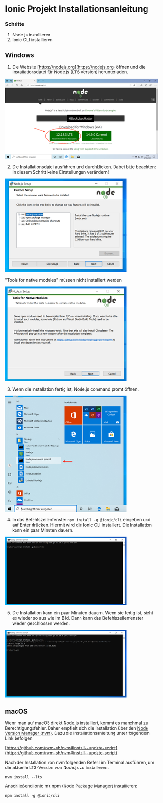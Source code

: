 # Ionic Projekt Installationsanleitung
### Schritte
1. Node.js installieren
2. Ionic CLI installieren

## Windows
1. Die Website [https://nodejs.org](https://nodejs.org) öffnen und die Installationsdatei für Node.js (LTS Version) herunterladen. 

<img src="images/ionic-installation1.png" width="600">

2. Die Installationsdatei ausführen und durchklicken. Dabei bitte beachten: In diesem Schritt keine Einstellungen verändern!

<img src="images/ionic-installation2.png" width="400">

"Tools for native modules" müssen nicht installiert werden

<img src="images/ionic-installation3.png" width="400">

3. Wenn die Installation fertig ist, Node.js command promt öffnen.

<img src="images/ionic-installation4.png" width="400">

4. In das Befehlszeilenfenster `npm install -g @ionic/cli` eingeben und auf Enter drücken. Hiermit wird die Ionic CLI installiert. Die Installation kann ein paar Minuten dauern.
<img src="images/ionic-installation5.png" width="400">

5. Die Installation kann ein paar Minuten dauern. Wenn sie fertig ist, sieht es wieder so aus wie im Bild. Dann kann das Befehlszeilenfenster wieder geschlossen werden. 
<img src="images/ionic-installation6.png" width="400">

## macOS
Wenn man auf macOS direkt Node.js installiert, kommt es manchmal zu Berechtigungsfehler. 
Daher empfielt sich die Installation über den [Node Version Manager (nvm)](https://github.com/nvm-sh/nvm).
Dazu die Installationsanleitung unter folgendem Link befolgen: 

[https://github.com/nvm-sh/nvm#install--update-script](https://github.com/nvm-sh/nvm#install--update-script)

Nach der Installation von nvm folgenden Befehl im Terminal ausführen, um die aktuelle LTS-Version von Node.js zu installieren:

```
nvm install --lts
```

Anschließend Ionic mit npm (Node Package Manager) installieren:

```
npm install -g @ionic/cli
```
